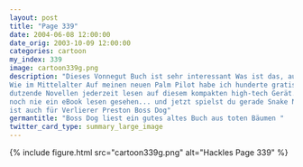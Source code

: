 ```yaml
---
layout: post
title: "Page 339"
date: 2004-06-08 12:00:00
date_orig: 2003-10-09 12:00:00
categories: cartoon
my_index: 339
image: cartoon339g.png
description: "Dieses Vonnegut Buch ist sehr interessant Was ist das, aus Papier
Wie im Mittelalter Auf meinen neuen Palm Pilot habe ich hunderte gratis eBook runtergeladen und ich kann nun 
dutzende Novellen jederzeit lesen auf diesem kompakten high-tech Gerät. Yes Sir, Bücher aus toten Bäumen sind für Verlierer Moment mal - ich hab dich 
noch nie ein eBook lesen gesehen... und jetzt spielst du gerade Snake Na, Lesen 
ist auch für Verlierer Preston Boss Dog"
germantitle: "Boss Dog liest ein gutes altes Buch aus toten Bäumen "
twitter_card_type: summary_large_image
---
```


{% include figure.html src="cartoon339g.png" alt="Hackles Page 339"  %}
